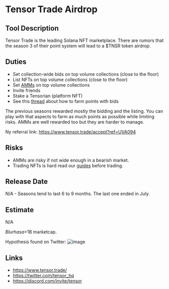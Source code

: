# Tensor Trade Airdrop

## Tool Description

Tensor Trade is the leading Solana NFT marketplace. There are rumors
that the season 3 of their point system will lead to a $TNSR token airdrop.

## Duties

* Set collection-wide bids on top volume collections (close to the floor)
* List NFTs on top volume collections (close to the floor)
* Set [AMMs](https://thewise.trade/amm-trading-guide) on top volume collections
* Invite friends
* Stake a Tensorian (platform NFT)
* See this [thread](https://twitter.com/gr3gor14n/status/1740991856329335133) about how to farm points with bids

The previous seasons rewarded mostly the bidding and the listing. 
You can play with that aspects to farm as much points as possible while
limiting risks. AMMs are well rewarded too but they are harder to manage.

Ny referral link: https://www.tensor.trade/accept?ref=UVA094

## Risks

* AMMs are risky if not wide enough in a bearish market.
* Trading NFTs is hard read our [guides](https://thewise.trade/) before trading.

## Release Date

N/A - Seasons tend to last 6 to 9 months. The last one ended in July.

## Estimate

N/A

$Blur has a >$1B marketcap.

Hypothesis found on Twitter:
![image](https://github.com/defilogist/awesome-solana-airdrops/assets/104030280/efa39e81-7188-4b61-aa7a-f21bff7af808)


## Links

* https://www.tensor.trade/
* https://twitter.com/tensor_hq
* https://discord.com/invite/tensor
